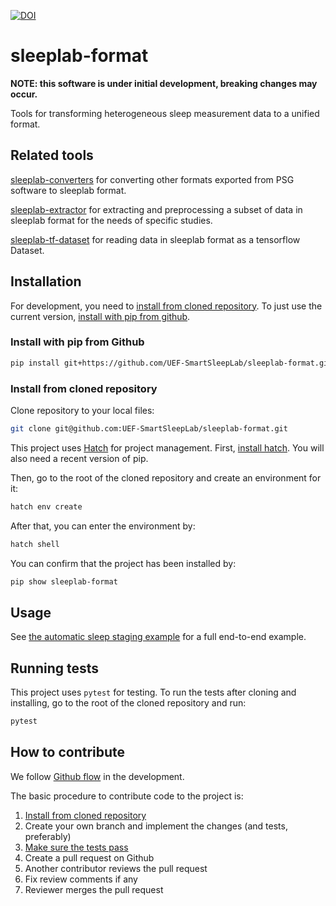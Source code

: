 

[![DOI](https://zenodo.org/badge/558261131.svg)](https://zenodo.org/badge/latestdoi/558261131)
# sleeplab-format

**NOTE: this software is under initial development, breaking changes may occur.**

Tools for transforming heterogeneous sleep measurement data to a unified format.

## Related tools

[sleeplab-converters](https://github.com/UEF-SmartSleepLab/sleeplab-converters) for converting other formats exported from PSG software to sleeplab format.

[sleeplab-extractor](https://github.com/UEF-SmartSleepLab/sleeplab-extractor) for extracting and preprocessing a subset of data in sleeplab format for the needs of specific studies.

[sleeplab-tf-dataset](https://github.com/UEF-SmartSleepLab/sleeplab-tf-dataset) for reading data in sleeplab format as a tensorflow Dataset.

## Installation

For development, you need to [install from cloned repository](#install-from-cloned-repository). To just use the current version, [install with pip from github](#install-with-pip-from-github).

### Install with pip from Github

```bash
pip install git+https://github.com/UEF-SmartSleepLab/sleeplab-format.git#egg=sleeplab-format
```

### Install from cloned repository

Clone repository to your local files:
```bash
git clone git@github.com:UEF-SmartSleepLab/sleeplab-format.git
```

This project uses [Hatch](https://hatch.pypa.io/latest/) for project management. First, [install hatch](https://hatch.pypa.io/latest/install/). You will also need a recent version of pip.

Then, go to the root of the cloned repository and create an environment for it:
```bash
hatch env create
```

After that, you can enter the environment by:
```bash
hatch shell
```

You can confirm that the project has been installed by:
```bash
pip show sleeplab-format
```

## Usage

See [the automatic sleep staging example](examples/dod_sleep_staging/README.md) for a full end-to-end example.

## Running tests

This project uses `pytest` for testing. To run the tests after cloning and installing, go to the root of the cloned repository and run:
```bash
pytest
```

## How to contribute

We follow [Github flow](https://docs.github.com/en/get-started/quickstart/github-flow) in the development. 

The basic procedure to contribute code to the project is:

1. [Install from cloned repository](#install-from-cloned-repository)
2. Create your own branch and implement the changes (and tests, preferably)
3. [Make sure the tests pass](#running-tests)
4. Create a pull request on Github
5. Another contributor reviews the pull request
6. Fix review comments if any
7. Reviewer merges the pull request
